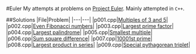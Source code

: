 #Euler
My attempts at problems on [Project Euler](http://projecteuler.net).
Mainly attempted in ```C++```.

##Solutions
|File|Problem|
|---|---|
|p001.cpp|[Multiples of 3 and 5](http://projecteuler.net/problem=1)|
|p002.cpp|[Even Fibonacci numbers](http://projecteuler.net/problem=2)|
|p003.cpp|[Largest prime factor](http://projecteuler.net/problem=3)|
|p004.cpp|[Largest palindrome](http://projecteuler.net/problem=4)|
|p005.cpp|[Smallest multiple](http://projecteuler.net/problem=5)|
|p006.cpp|[Sum square difference](http://projecteuler.net/problem=6)|
|p007.cpp|[10001st prime](http://projecteuler.net/problem=7)|
|p008.cpp|[Largest product in series](http://projecteuler.net/problem=8)|
|p009.cpp|[Special pythagorean triplet](http://projecteuler.net/problem=9)|

